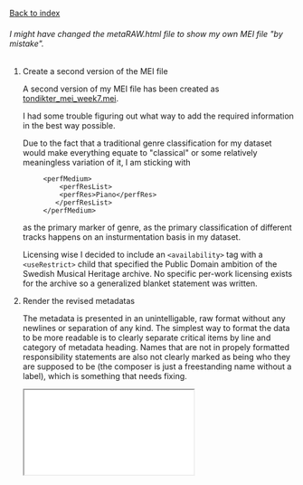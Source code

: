 [Back to index](../README.md)

###### I might have changed the metaRAW.html file to show my own MEI file "by mistake".

1. Create a second version of the MEI file

    A second version of my MEI file has been created as [tondikter_mei_week7.mei](../data/tondikter_mei_week7.mei).

    I had some trouble figuring out what way to add the required information in the best way possible. 

    Due to the fact that a traditional genre classification for my dataset would make everything equate to "classical" or some relatively meaningless variation of it, I am sticking with 
                
            <perfMedium>
            	<perfResList>
               	<perfRes>Piano</perfRes>
               </perfResList>
            </perfMedium>

    as the primary marker of genre, as the primary classification of different tracks happens on an insturmentation basis in my dataset.

    Licensing wise I decided to include an `<availability>` tag with a `<useRestrict>` child that specified the Public Domain ambition of the Swedish Musical Heritage archive. No specific per-work licensing exists for the archive so a generalized blanket statement was written.

2. Render the revised metadatas

    The metadata is presented in an unintelligable, raw format without any newlines or separation of any kind. The simplest way to format the data to be more readable is to clearly separate critical items by line and category of metadata heading. Names that are not in propely formatted responsibility statements are also not clearly marked as being who they are supposed to be (the composer is just a freestanding name without a label), which is something that needs fixing.

    <iframe src="../myMeta.html">
    </iframe>